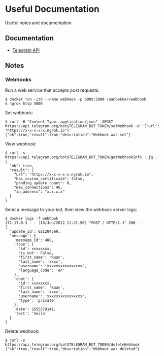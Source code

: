 # Useful Documentation

Useful notes and documentation

## Documentation

- [Telegram API](https://core.telegram.org/bots/api)

## Notes


### Webhooks

Run a web service that accepts post requests:

```
$ docker run -itd --name webhook -p 5000:5000 ruanbekker/webhook
$ ngrok http 5000
```

Set webhook:

```
$ curl -H "Content-Type: application/json" -XPOST https://api.telegram.org/bot$TELEGRAM_BOT_TOKEN/setWebhook -d '{"url": "https://x-x-x-x-x.ngrok.io"}'
{"ok":true,"result":true,"description":"Webhook was set"}
```

View webhook:

```
$ curl -s https://api.telegram.org/bot$TELEGRAM_BOT_TOKEN/getWebhookInfo | jq .
{
  "ok": true,
  "result": {
    "url": "https://x-x-x-x-x.ngrok.io",
    "has_custom_certificate": false,
    "pending_update_count": 0,
    "max_connections": 40,
    "ip_address": "x.x.x.x"
  }
}
```

Send a message to your bot, then view the webhook server logs:

```
$ docker logs -f webhook
172.17.0.1 - - [16/Jun/2022 11:21:50] "POST / HTTP/1.1" 200 -
{
  'update_id': 621204569, 
  'message': {
    'message_id': 488, 
    'from': {
      'id': xxxxxxxx, 
      'is_bot': False, 
      'first_name': 'Ruan', 
      'last_name': 'xxxx', 
      'username': 'xxxxxxxxxxxxxxxx', 
      'language_code': 'en'
    }, 
    'chat': {
      'id': xxxxxxxx, 
      'first_name': 'Ruan', 
      'last_name': 'xxxx', 
      'username': 'xxxxxxxxxxxxxxxx', 
      'type': 'private'
    }, 
    'date': 1655379141, 
    'text': 'hello'
  }
}
```

Delete webhook:

```
$ curl -s https://api.telegram.org/bot$TELEGRAM_BOT_TOKEN/deleteWebhook
{"ok":true,"result":true,"description":"Webhook was deleted"}
```
